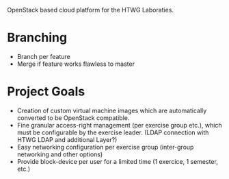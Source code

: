 OpenStack based cloud platform for the HTWG Laboraties.

# Branching

- Branch per feature
- Merge if feature works flawless to master

# Project Goals

- Creation of custom virtual machine images which are automatically converted to be OpenStack compatible.
- Fine granular access-right management (per exercise group etc.), which must be configurable by the exercise leader. (LDAP connection with HTWG LDAP and additional Layer?)
- Easy networking configuration per exercise group (inter-group networking and other options)
- Provide block-device per user for a limited time (1 exercice, 1 semester, etc.)

